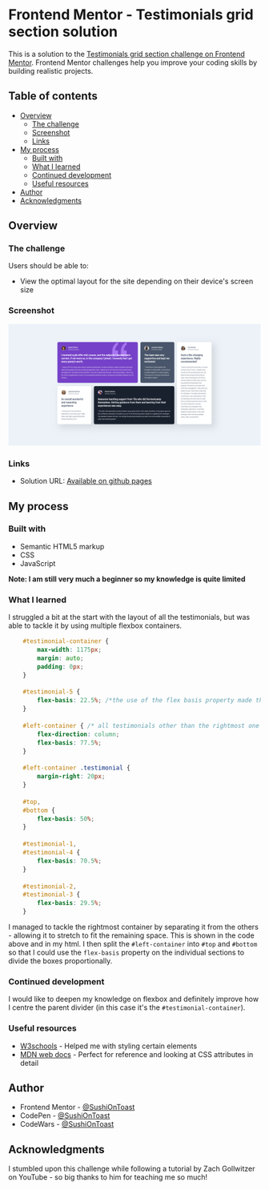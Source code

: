# Frontend Mentor - Testimonials grid section solution

This is a solution to the [Testimonials grid section challenge on Frontend Mentor](https://www.frontendmentor.io/challenges/testimonials-grid-section-Nnw6J7Un7). Frontend Mentor challenges help you improve your coding skills by building realistic projects. 

## Table of contents

- [Overview](#overview)
  - [The challenge](#the-challenge)
  - [Screenshot](#screenshot)
  - [Links](#links)
- [My process](#my-process)
  - [Built with](#built-with)
  - [What I learned](#what-i-learned)
  - [Continued development](#continued-development)
  - [Useful resources](#useful-resources)
- [Author](#author)
- [Acknowledgments](#acknowledgments)

## Overview

### The challenge

Users should be able to:

- View the optimal layout for the site depending on their device's screen size

### Screenshot

![Desktop preview of the challenge](./desktop_preview.png)

### Links

- Solution URL: [Available on github pages](https://sushiontoast.github.io/frontend-mentor-testimonials-grid-section-challenge/)

## My process

### Built with

- Semantic HTML5 markup
- CSS
- JavaScript

**Note: I am still very much a beginner so my knowledge is quite limited**

### What I learned

I struggled a bit at the start with the layout of all the testimonials, but was able to tackle it by using multiple flexbox containers. 

```css
    #testimonial-container {
        max-width: 1175px;
        margin: auto;
        padding: 0px;
    }

    #testimonial-5 {
        flex-basis: 22.5%; /*the use of the flex basis property made the page more responsive*/
    }

    #left-container { /* all testimonials other than the rightmost one */
        flex-direction: column;
        flex-basis: 77.5%;
    }

    #left-container .testimonial { 
        margin-right: 20px;
    }

    #top,
    #bottom {
        flex-basis: 50%;
    }

    #testimonial-1,
    #testimonial-4 {
        flex-basis: 70.5%;
    }
    
    #testimonial-2,
    #testimonial-3 {
        flex-basis: 29.5%;
    }
```
I managed to tackle the rightmost container by separating it from the others - allowing it to stretch to fit the remaining space. This is shown in the code above and in my html. I then split the `#left-container` into `#top` and `#bottom` so that I could use the `flex-basis` property on the individual sections to divide the boxes proportionally. 

### Continued development

I would like to deepen my knowledge on flexbox and definitely improve how I centre the parent divider (in this case it's the `#testimonial-container`).

### Useful resources

- [W3schools](https://www.w3schools.com/css/) - Helped me with styling certain elements
- [MDN web docs](https://developer.mozilla.org/en-US/) - Perfect for reference and looking at CSS attributes in detail

## Author

- Frontend Mentor - [@SushiOnToast](https://www.frontendmentor.io/profile/SushiOnToast)
- CodePen - [@SushiOnToast](https://codepen.io/SushiOnToast)
- CodeWars - [@SushiOnToast](https://www.codewars.com/users/SushiOnToast)

## Acknowledgments

I stumbled upon this challenge while following a tutorial by Zach Gollwitzer on YouTube - so big thanks to him for teaching me so much!

